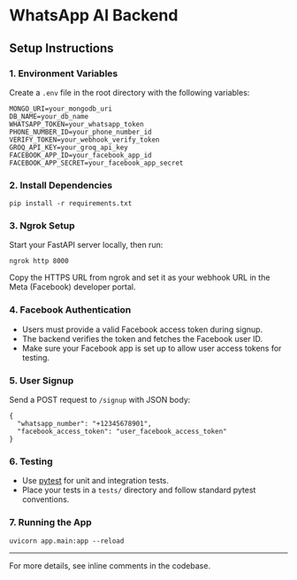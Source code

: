 # WhatsApp AI Backend

## Setup Instructions

### 1. Environment Variables
Create a `.env` file in the root directory with the following variables:

```
MONGO_URI=your_mongodb_uri
DB_NAME=your_db_name
WHATSAPP_TOKEN=your_whatsapp_token
PHONE_NUMBER_ID=your_phone_number_id
VERIFY_TOKEN=your_webhook_verify_token
GROQ_API_KEY=your_groq_api_key
FACEBOOK_APP_ID=your_facebook_app_id
FACEBOOK_APP_SECRET=your_facebook_app_secret
```

### 2. Install Dependencies
```
pip install -r requirements.txt
```

### 3. Ngrok Setup
Start your FastAPI server locally, then run:
```
ngrok http 8000
```
Copy the HTTPS URL from ngrok and set it as your webhook URL in the Meta (Facebook) developer portal.

### 4. Facebook Authentication
- Users must provide a valid Facebook access token during signup.
- The backend verifies the token and fetches the Facebook user ID.
- Make sure your Facebook app is set up to allow user access tokens for testing.

### 5. User Signup
Send a POST request to `/signup` with JSON body:
```
{
  "whatsapp_number": "+12345678901",
  "facebook_access_token": "user_facebook_access_token"
}
```

### 6. Testing
- Use [pytest](https://docs.pytest.org/) for unit and integration tests.
- Place your tests in a `tests/` directory and follow standard pytest conventions.

### 7. Running the App
```
uvicorn app.main:app --reload
```

---
For more details, see inline comments in the codebase.